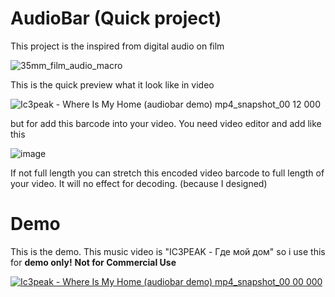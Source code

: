 # AudioBar (Quick project)
This project is the inspired from digital audio on film

![35mm_film_audio_macro](https://github.com/user-attachments/assets/748b47df-a8b8-418d-ac8a-82c9b5b81e2a)

This is the quick preview what it look like in video

![Ic3peak - Where Is My Home (audiobar demo) mp4_snapshot_00 12 000](https://github.com/user-attachments/assets/75357740-a4c3-437e-b209-289e21ddc1a7)

but for add this barcode into your video. You need video editor and add like this

![image](https://github.com/user-attachments/assets/4ca7cbb1-e3ca-4b9b-b9f5-5fb7e795d78b)

If not full length you can stretch this encoded video barcode to full length of your video. It will no effect for decoding. (because I designed)

# Demo
This is the demo. This music video is "IC3PEAK - Где мой дом" so i use this for **demo only!** **Not for Commercial Use**

[![Ic3peak - Where Is My Home (audiobar demo) mp4_snapshot_00 00 000](https://github.com/user-attachments/assets/cd03df88-0454-458c-8d7c-70553fd061ac)
](http://cdn.damp11113.xyz/media/video/Ic3peak%20-%20Where%20Is%20My%20Home%20(audiobar%20demo).mp4?dl=1)

